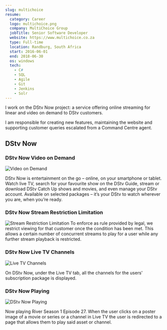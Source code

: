 ```yaml
---
slug: multichoice
resume:
  category: Career
  logo: multichoice.png
  company: MultiChoice Group
  jobTitle: Senior Software Developer
  website: https://www.multichoice.co.za
  type: Full-time
  location: Randburg, South Africa
  start: 2016-06-01
  end: 2018-06-30
  os: windows
  tech:
    - C#
    - SQL
    - Agile
    - Git
    - Jenkins
    - Solr
---
```


I work on the DStv Now project: a service offering online streaming for linear and video on demand to DStv customers.

I am responsible for creating new features, maintaining the website and supporting customer queries escalated from a Command Centre agent.

## DStv Now

### DStv Now Video on Demand

![Video on Demand](https://media-exp2.licdn.com/dms/image/C4E2DAQGnfy_KijUcKg/profile-treasury-image-shrink_800_800/0/1597880603484?e=1654873200&v=beta&t=KqiPpz6y0SvXRgCDdgpjQ43AvPGoU7edruV6fMZJZ18 'Video on Demand')

DStv Now is entertainment on the go – online, on your smartphone or tablet. Watch live TV, search for your favourite show on the DStv Guide, stream or download DStv Catch Up shows and movies, and even manage your DStv account. Available on selected packages – it’s your DStv to watch wherever you are, when you’re ready.

### DStv Now Stream Restriction Limitation

![Stream Restriction Limitation](https://media-exp2.licdn.com/dms/image/C4E2DAQHGMMgpUw-MqQ/profile-treasury-image-shrink_800_800/0/1597819016552?e=1654873200&v=beta&t=pEk7ffWxJ4eCvsX_P1c4iyKJRi-kCjz4CGwLGpwxrPM 'Stream Restriction Limitation')
To enforce as rule provided by legal, we restrict viewing for that customer once the condition has been met. This allows a certain number of concurrent streams to play for a user while any further stream playback is restricted.

### DStv Now Live TV Channels

![Live TV Channels](https://media-exp2.licdn.com/dms/image/C4E2DAQHhr8O7fz_nCw/profile-treasury-image-shrink_800_800/0/1597790238751?e=1654873200&v=beta&t=uwPj3pPK8DE9odaqLmPz8V5bsvt5Dj-wkmn5gubUfl0 'Live TV Channels')

On DStv Now, under the Live TV tab, all the channels for the users' subscription package is displayed.

### DStv Now Playing

![DStv Now Playing](https://media-exp2.licdn.com/dms/image/C4E2DAQGIliYQhsmePA/profile-treasury-image-shrink_800_800/0/1596775280489?e=1654873200&v=beta&t=KOSCt0PXVnkyofVDZdu_zpwxFbx7u1DUkBPfyUwyHr0 'DStv Now Playing')

Now playing River Season 1 Episode 27. When the user clicks on a poster image of a movie or series or a channel in Live TV the user is redirected to a page that allows them to play said asset or channel.
